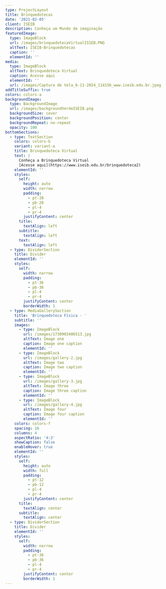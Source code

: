```yaml
---
type: ProjectLayout
title: Brinquedotecas
date: '2021-02-05'
client: ISEIB
description: Conheça um Mundo de imaginação
featuredImage:
  type: ImageBlock
  url: /images/brinquedotecaVirtualISIEB.PNG
  altText: ISEIB-Brinquedotecas
  caption: ''
  elementId: ''
media:
  type: ImageBlock
  altText: Brinquedoteca Virtual
  caption: Acesse aqui
  elementId: ''
  url: /images/Captura de tela_6-11-2024_114156_www.iseib.edu.br.jpeg
addTitleSuffix: true
colors: colors-a
backgroundImage:
  type: BackgroundImage
  url: /images/backgroundVerdeISEIB.png
  backgroundSize: cover
  backgroundPosition: center
  backgroundRepeat: no-repeat
  opacity: 100
bottomSections:
  - type: TextSection
    colors: colors-b
    variant: variant-a
    title: Brinquedoteca Virtual
    text: |
      Conheça a Brinquedoteca Virtual
      [Acesse aqui](https://www.iseib.edu.br/brinquedoteca2)
    elementId: ''
    styles:
      self:
        height: auto
        width: narrow
        padding:
          - pt-28
          - pb-28
          - pl-4
          - pr-4
        justifyContent: center
      title:
        textAlign: left
      subtitle:
        textAlign: left
      text:
        textAlign: left
  - type: DividerSection
    title: Divider
    elementId: ''
    styles:
      self:
        width: narrow
        padding:
          - pt-36
          - pb-36
          - pl-4
          - pr-4
        justifyContent: center
        borderWidth: 1
  - type: MediaGallerySection
    title: 'Brinquedoteca Física - '
    subtitle: ''
    images:
      - type: ImageBlock
        url: /images/1730903406513.jpg
        altText: Image one
        caption: Image one caption
        elementId: ''
      - type: ImageBlock
        url: /images/gallery-2.jpg
        altText: Image two
        caption: Image two caption
        elementId: ''
      - type: ImageBlock
        url: /images/gallery-3.jpg
        altText: Image three
        caption: Image three caption
        elementId: ''
      - type: ImageBlock
        url: /images/gallery-4.jpg
        altText: Image four
        caption: Image four caption
        elementId: ''
    colors: colors-f
    spacing: 16
    columns: 4
    aspectRatio: '4:3'
    showCaption: false
    enableHover: true
    elementId: ''
    styles:
      self:
        height: auto
        width: full
        padding:
          - pt-12
          - pb-12
          - pl-4
          - pr-4
        justifyContent: center
      title:
        textAlign: center
      subtitle:
        textAlign: center
  - type: DividerSection
    title: Divider
    elementId: ''
    styles:
      self:
        width: narrow
        padding:
          - pt-36
          - pb-36
          - pl-4
          - pr-4
        justifyContent: center
        borderWidth: 1
---
```

